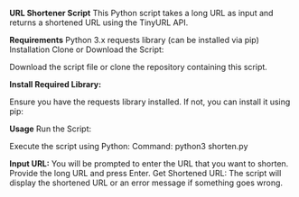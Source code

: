 **URL Shortener Script**
This Python script takes a long URL as input and returns a shortened URL using the TinyURL API.

**Requirements**
Python 3.x
requests library (can be installed via pip)
Installation
Clone or Download the Script:

Download the script file or clone the repository containing this script.

**Install Required Library:**

Ensure you have the requests library installed. If not, you can install it using pip:

**Usage**
Run the Script:

Execute the script using Python:
  Command: python3 shorten.py

**Input URL:**
You will be prompted to enter the URL that you want to shorten. Provide the long URL and press Enter.
Get Shortened URL:
The script will display the shortened URL or an error message if something goes wrong.

